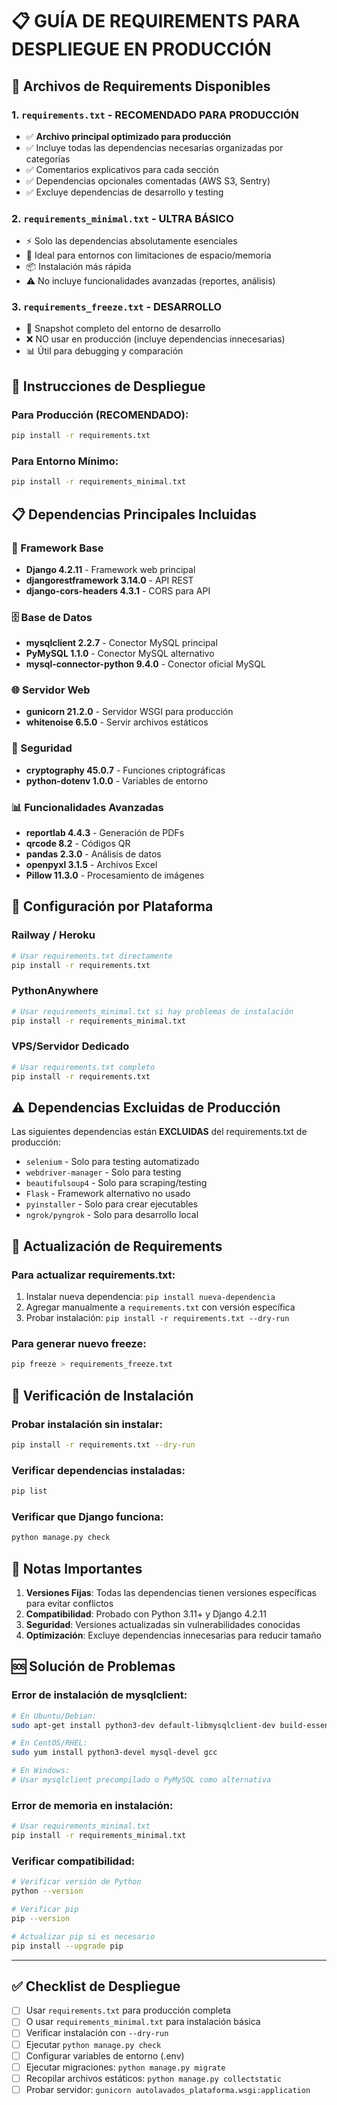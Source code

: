 # 📋 GUÍA DE REQUIREMENTS PARA DESPLIEGUE EN PRODUCCIÓN

## 📁 Archivos de Requirements Disponibles

### 1. `requirements.txt` - **RECOMENDADO PARA PRODUCCIÓN**
- ✅ **Archivo principal optimizado para producción**
- ✅ Incluye todas las dependencias necesarias organizadas por categorías
- ✅ Comentarios explicativos para cada sección
- ✅ Dependencias opcionales comentadas (AWS S3, Sentry)
- ✅ Excluye dependencias de desarrollo y testing

### 2. `requirements_minimal.txt` - **ULTRA BÁSICO**
- ⚡ Solo las dependencias absolutamente esenciales
- 🎯 Ideal para entornos con limitaciones de espacio/memoria
- 📦 Instalación más rápida
- ⚠️ No incluye funcionalidades avanzadas (reportes, análisis)

### 3. `requirements_freeze.txt` - **DESARROLLO**
- 🔧 Snapshot completo del entorno de desarrollo
- ❌ NO usar en producción (incluye dependencias innecesarias)
- 📊 Útil para debugging y comparación

## 🚀 Instrucciones de Despliegue

### Para Producción (RECOMENDADO):
```bash
pip install -r requirements.txt
```

### Para Entorno Mínimo:
```bash
pip install -r requirements_minimal.txt
```

## 📋 Dependencias Principales Incluidas

### 🔧 Framework Base
- **Django 4.2.11** - Framework web principal
- **djangorestframework 3.14.0** - API REST
- **django-cors-headers 4.3.1** - CORS para API

### 🗄️ Base de Datos
- **mysqlclient 2.2.7** - Conector MySQL principal
- **PyMySQL 1.1.0** - Conector MySQL alternativo
- **mysql-connector-python 9.4.0** - Conector oficial MySQL

### 🌐 Servidor Web
- **gunicorn 21.2.0** - Servidor WSGI para producción
- **whitenoise 6.5.0** - Servir archivos estáticos

### 🔐 Seguridad
- **cryptography 45.0.7** - Funciones criptográficas
- **python-dotenv 1.0.0** - Variables de entorno

### 📊 Funcionalidades Avanzadas
- **reportlab 4.4.3** - Generación de PDFs
- **qrcode 8.2** - Códigos QR
- **pandas 2.3.0** - Análisis de datos
- **openpyxl 3.1.5** - Archivos Excel
- **Pillow 11.3.0** - Procesamiento de imágenes

## 🔧 Configuración por Plataforma

### Railway / Heroku
```bash
# Usar requirements.txt directamente
pip install -r requirements.txt
```

### PythonAnywhere
```bash
# Usar requirements_minimal.txt si hay problemas de instalación
pip install -r requirements_minimal.txt
```

### VPS/Servidor Dedicado
```bash
# Usar requirements.txt completo
pip install -r requirements.txt
```

## ⚠️ Dependencias Excluidas de Producción

Las siguientes dependencias están **EXCLUIDAS** del requirements.txt de producción:

- `selenium` - Solo para testing automatizado
- `webdriver-manager` - Solo para testing
- `beautifulsoup4` - Solo para scraping/testing
- `Flask` - Framework alternativo no usado
- `pyinstaller` - Solo para crear ejecutables
- `ngrok/pyngrok` - Solo para desarrollo local

## 🔄 Actualización de Requirements

### Para actualizar requirements.txt:
1. Instalar nueva dependencia: `pip install nueva-dependencia`
2. Agregar manualmente a `requirements.txt` con versión específica
3. Probar instalación: `pip install -r requirements.txt --dry-run`

### Para generar nuevo freeze:
```bash
pip freeze > requirements_freeze.txt
```

## 🧪 Verificación de Instalación

### Probar instalación sin instalar:
```bash
pip install -r requirements.txt --dry-run
```

### Verificar dependencias instaladas:
```bash
pip list
```

### Verificar que Django funciona:
```bash
python manage.py check
```

## 📝 Notas Importantes

1. **Versiones Fijas**: Todas las dependencias tienen versiones específicas para evitar conflictos
2. **Compatibilidad**: Probado con Python 3.11+ y Django 4.2.11
3. **Seguridad**: Versiones actualizadas sin vulnerabilidades conocidas
4. **Optimización**: Excluye dependencias innecesarias para reducir tamaño

## 🆘 Solución de Problemas

### Error de instalación de mysqlclient:
```bash
# En Ubuntu/Debian:
sudo apt-get install python3-dev default-libmysqlclient-dev build-essential

# En CentOS/RHEL:
sudo yum install python3-devel mysql-devel gcc

# En Windows:
# Usar mysqlclient precompilado o PyMySQL como alternativa
```

### Error de memoria en instalación:
```bash
# Usar requirements_minimal.txt
pip install -r requirements_minimal.txt
```

### Verificar compatibilidad:
```bash
# Verificar versión de Python
python --version

# Verificar pip
pip --version

# Actualizar pip si es necesario
pip install --upgrade pip
```

---

## ✅ Checklist de Despliegue

- [ ] Usar `requirements.txt` para producción completa
- [ ] O usar `requirements_minimal.txt` para instalación básica
- [ ] Verificar instalación con `--dry-run`
- [ ] Ejecutar `python manage.py check`
- [ ] Configurar variables de entorno (.env)
- [ ] Ejecutar migraciones: `python manage.py migrate`
- [ ] Recopilar archivos estáticos: `python manage.py collectstatic`
- [ ] Probar servidor: `gunicorn autolavados_plataforma.wsgi:application`